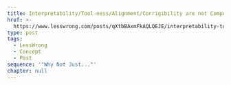 ```yaml
---
title: Interpretability/Tool-ness/Alignment/Corrigibility are not Composable
href: >-
  https://www.lesswrong.com/posts/qXtbBAxmFkAQLQEJE/interpretability-tool-ness-alignment-corrigibility-are-not
type: post
tags:
  - LessWrong
  - Concept
  - Post
sequence: '"Why Not Just..."'
chapter: null
---
```


